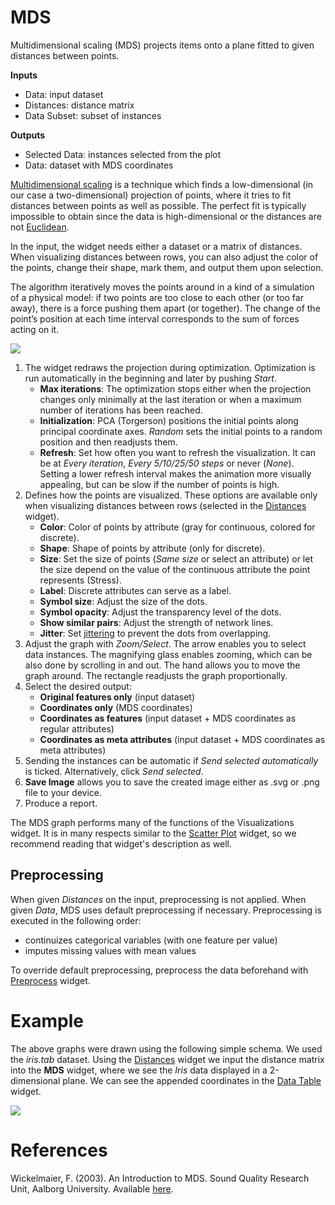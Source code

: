 MDS
===

Multidimensional scaling (MDS) projects items onto a plane fitted to given distances between points.

**Inputs**

- Data: input dataset
- Distances: distance matrix
- Data Subset: subset of instances

**Outputs**

- Selected Data: instances selected from the plot
- Data: dataset with MDS coordinates

[Multidimensional scaling](https://en.wikipedia.org/wiki/Multidimensional_scaling) is a technique which finds a low-dimensional (in our case a two-dimensional) projection of points, where it tries to fit distances between points as well as possible. The perfect fit is typically impossible to obtain since the data is high-dimensional or the distances are not [Euclidean](https://en.wikipedia.org/wiki/Euclidean_distance).

In the input, the widget needs either a dataset or a matrix of distances. When visualizing distances between rows, you can also adjust the color of the points, change their shape, mark them, and output them upon selection.

The algorithm iteratively moves the points around in a kind of a simulation of a physical model: if two points are too close to each other (or too far away), there is a force pushing them apart (or together). The change of the point’s position at each time interval corresponds to the sum of forces acting on it.

![](images/MDS-zoo-stamped.png)

1. The widget redraws the projection during optimization. Optimization is run automatically in the beginning and later by pushing *Start*.
   - **Max iterations**: The optimization stops either when the projection changes only minimally at the last iteration or when a maximum number of iterations has been reached.
   - **Initialization**: PCA (Torgerson) positions the initial points along principal coordinate axes. *Random* sets the initial points to a random position and then readjusts them.
   - **Refresh**: Set how often you want to refresh the visualization. It can be at *Every iteration*, *Every 5/10/25/50 steps* or never (*None*). Setting a lower refresh interval makes the animation more visually appealing, but can be slow if the number of points is high.
2. Defines how the points are visualized. These options are available only when visualizing distances between rows (selected in the [Distances](../unsupervised/distances.md) widget).
   - **Color**: Color of points by attribute (gray for continuous, colored for discrete).
   - **Shape**: Shape of points by attribute (only for discrete).
   - **Size**: Set the size of points (*Same size* or select an attribute) or let the size depend on the value of the continuous attribute the point represents (Stress).
   - **Label**: Discrete attributes can serve as a label.
   - **Symbol size**: Adjust the size of the dots.
   - **Symbol opacity**: Adjust the transparency level of the dots.
   - **Show similar pairs**: Adjust the strength of network lines.
   - **Jitter**: Set [jittering](https://en.wikipedia.org/wiki/Jitter) to prevent the dots from overlapping.
3. Adjust the graph with *Zoom/Select*. The arrow enables you to select data instances. The magnifying glass enables zooming, which can be also done by scrolling in and out. The hand allows you to move the graph around. The rectangle readjusts the graph proportionally.
4. Select the desired output:
      - **Original features only** (input dataset)
      - **Coordinates only** (MDS coordinates)
      - **Coordinates as features** (input dataset + MDS coordinates as regular attributes)
      - **Coordinates as meta attributes** (input dataset + MDS coordinates as meta attributes)
5. Sending the instances can be automatic if *Send selected automatically* is ticked. Alternatively, click *Send selected*.
6. **Save Image** allows you to save the created image either as .svg or .png file to your device.
7. Produce a report.

The MDS graph performs many of the functions of the Visualizations widget. It is in many respects similar to the [Scatter Plot](../visualize/scatterplot.md) widget, so we recommend reading that widget's description as well.

Preprocessing
-------------

When given *Distances* on the input, preprocessing is not applied. When given *Data*, MDS uses default preprocessing if necessary. Preprocessing is executed in the following order:

- continuizes categorical variables (with one feature per value)
- imputes missing values with mean values

To override default preprocessing, preprocess the data beforehand with [Preprocess](../data/preprocess.md) widget.

# Example

The above graphs were drawn using the following simple schema. We used the *iris.tab* dataset. Using the [Distances](../unsupervised/distances.md) widget we input the distance matrix into the **MDS** widget, where we see the *Iris* data displayed in a 2-dimensional plane. We can see the appended coordinates in the [Data Table](../data/datatable.md) widget.

![](images/MDS-Example.png)

# References

Wickelmaier, F. (2003). An Introduction to MDS. Sound Quality Research
Unit, Aalborg University. Available
[here](https://homepages.uni-tuebingen.de/florian.wickelmaier/pubs/Wickelmaier2003SQRU.pdf).
